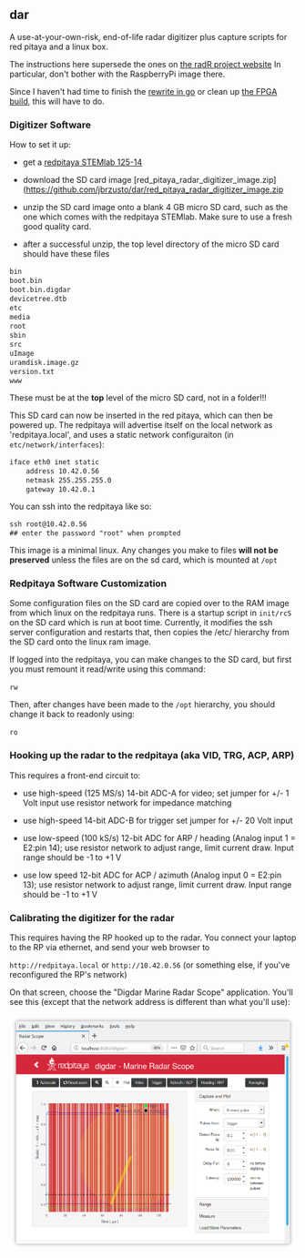## dar
A use-at-your-own-risk, end-of-life radar digitizer plus capture scripts for red pitaya and a linux box.

The instructions here supersede the ones on [the radR project
website](https://radr-project.org/03_-_Current_Features_and_Plug-ins/Red_Pitaya_-_preliminary_work?highlight=redpitaya)
In particular, don't bother with the RaspberryPi image there.

Since I haven't had time to finish the [rewrite in
go](https://github.com/jbrzusto/ogdar) or clean up [the FPGA
build](https://github.com/jbrzusto/digdar), this will have to do.

### Digitizer Software
How to set it up:

- get a [redpitaya STEMlab 125-14](https://www.redpitaya.com/Catalog/p20/stemlab-125-14-starter-kit?cat=c99)

- download the SD card image [red_pitaya_radar_digitizer_image.zip] (https://github.com/jbrzusto/dar/red_pitaya_radar_digitizer_image.zip

- unzip the SD card image onto a blank 4 GB micro SD card, such as the one which comes with the
  redpitaya STEMlab.  Make sure to use a fresh good quality card.

- after a successful unzip, the top level directory of the micro SD card should have these files

```
bin
boot.bin
boot.bin.digdar
devicetree.dtb
etc
media
root
sbin
src
uImage
uramdisk.image.gz
version.txt
www
```

These must be at the **top** level of the micro SD card, not in a folder!!!

This SD card can now be inserted in the red pitaya, which can then be powered up.
The redpitaya will advertise itself on the local network as 'redpitaya.local',
and uses a static network configuraiton (in `etc/network/interfaces`):
```
iface eth0 inet static
    address 10.42.0.56
    netmask 255.255.255.0
    gateway 10.42.0.1
```

You can ssh into the redpitaya like so:
```
ssh root@10.42.0.56
## enter the password "root" when prompted
```
This image is a minimal linux.  Any changes you make to files **will not be preserved**
unless the files are on the sd card, which is mounted at `/opt`

### Redpitaya Software Customization

Some configuration files on the SD card are copied over to the RAM image from
which linux on the redpitaya runs.  There is a startup script in `init/rcS` on
the SD card which is run at boot time.
Currently, it modifies the ssh server configuration and restarts that, then
copies the /etc/ hierarchy from the SD card onto the linux ram image.

If logged into the redpitaya, you can make changes to the SD card, but first
you must remount it read/write using this command:

`rw`

Then, after changes have been made to the `/opt` hierarchy, you should change it back
to readonly using:

`ro`


### Hooking up the radar to the redpitaya (aka VID, TRG, ACP, ARP)

This requires a front-end circuit to:


-   use high-speed (125 MS/s) 14-bit ADC-A for video;
    set jumper for +/- 1 Volt input
    use resistor network for impedance matching

-   use high-speed 14-bit ADC-B for trigger
    set jumper for +/- 20 Volt input

-   use low-speed (100 kS/s) 12-bit ADC for ARP / heading (Analog input 1 = E2:pin 14);
    use resistor network to adjust range, limit current draw.  Input range should be -1 to +1 V

-   use low speed 12-bit ADC for ACP / azimuth (Analog input 0 = E2:pin 13);
    use resistor network to adjust range, limit current draw.  Input range should be -1 to +1 V

### Calibrating the digitizer for the radar

This requires having the RP hooked up to the radar.  You connect your laptop to the
RP via ethernet, and send your web browser to

`http://redpitaya.local` or `http://10.42.0.56` (or something else, if you've
reconfigured the RP's network)

On that screen, choose the "Digdar Marine Radar Scope" application.
You'll see this (except that the network address is different than what you'll use):

![initial digdar screen](https://github.com/jbrzusto/dar/blob/master/img/Screenshot_20190802_152409.png)
